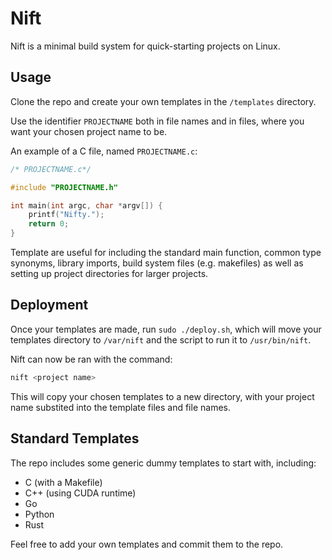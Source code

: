 # Nift

Nift is a minimal build system for quick-starting projects on Linux.

## Usage
Clone the repo and create your own templates in the `/templates` directory. 

Use the identifier `PROJECTNAME` both in file names and in files, where you want your chosen project name to be. 

An example of a C file, named `PROJECTNAME.c`:
```c
/* PROJECTNAME.c*/

#include "PROJECTNAME.h"

int main(int argc, char *argv[]) {
    printf("Nifty.");
    return 0;
}
```
Template are useful for including the standard main function, common type synonyms, library imports, build system files (e.g. makefiles) as well as setting up project directories for larger projects.
## Deployment

Once your templates are made, run `sudo ./deploy.sh`, which will move your templates directory to `/var/nift` and the script to run it to `/usr/bin/nift`.

Nift can now be ran with the command:
```bash
nift <project name>
```

This will copy your chosen templates to a new directory, with your project name substited into the template files and file names. 

## Standard Templates

The repo includes some generic dummy templates to start with, including:
- C (with a Makefile)
- C++ (using CUDA runtime)
- Go
- Python
- Rust
 
Feel free to add your own templates and commit them to the repo.
